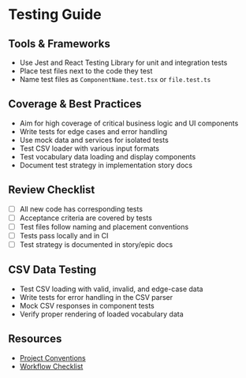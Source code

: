 # Testing Guide

## Tools & Frameworks

- Use Jest and React Testing Library for unit and integration tests
- Place test files next to the code they test
- Name test files as `ComponentName.test.tsx` or `file.test.ts`

## Coverage & Best Practices

- Aim for high coverage of critical business logic and UI components
- Write tests for edge cases and error handling
- Use mock data and services for isolated tests
- Test CSV loader with various input formats
- Test vocabulary data loading and display components
- Document test strategy in implementation story docs

## Review Checklist

- [ ] All new code has corresponding tests
- [ ] Acceptance criteria are covered by tests
- [ ] Test files follow naming and placement conventions
- [ ] Tests pass locally and in CI
- [ ] Test strategy is documented in story/epic docs

## CSV Data Testing

- Test CSV loading with valid, invalid, and edge-case data
- Write tests for error handling in the CSV parser
- Mock CSV responses in component tests
- Verify proper rendering of loaded vocabulary data

## Resources

- [Project Conventions](conventions.md)
- [Workflow Checklist](workflow.md)

